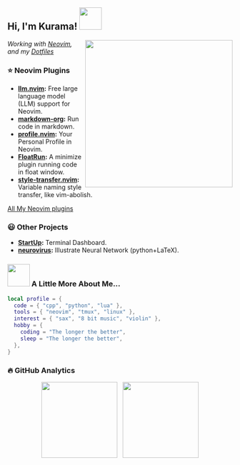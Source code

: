 <h2> Hi, I'm Kurama! <img src="https://media.giphy.com/media/mGcNjsfWAjY5AEZNw6/giphy.gif" width="50"> </h2>

<img align='right'  src="https://media0.giphy.com/media/v1.Y2lkPTc5MGI3NjExcm5mNmx6eTJwMXdmMnJmZGtxdHNnODV1OGdrZDdqMWc3NnZ2dG1mbSZlcD12MV9pbnRlcm5hbF9naWZfYnlfaWQmY3Q9cw/ZbNJojSbuJvIIVGl2t/giphy.webp" width="330" > 


<p><em>Working with <a href="https://github.com/Kurama622/.lazyvim">Neovim</a>, and my <a href="https://github.com/Kurama622/dotfiles">Dotfiles</a>
<!-- </br>Taking notes on <a href="https://kurama622.gitee.io/">blog</a> -->
<!-- </br>Recording thoughts on <a href="https://kurama622.github.io/Draft">draft</a> -->
</em></p>

### ⭐️ Neovim Plugins

- **[llm.nvim](https://github.com/Kurama622/llm.nvim):** Free large language model (LLM) support for Neovim.
- **[markdown-org](https://github.com/Kurama622/markdown-org):** Run code in markdown.
- **[profile.nvim](https://github.com/Kurama622/profile.nvim):** Your Personal Profile in Neovim.
- **[FloatRun](https://github.com/Kurama622/FloatRun):** A minimize plugin running code in float window.
- **[style-transfer.nvim](https://github.com/Kurama622/style-transfer.nvim):** Variable naming style transfer, like vim-abolish.

[All My Neovim plugins](https://github.com/search?q=owner%3AKurama622+neovim-plugin&type=repositories)

### 😃 Other Projects
- **[StartUp](https://github.com/Kurama622/StartUp):** Terminal Dashboard.
- **[neurovirus](https://github.com/Kurama622/neurovirus):** Illustrate Neural Network (python+LaTeX).

### <img src="https://media.giphy.com/media/VgCDAzcKvsR6OM0uWg/giphy.gif" width="50"> A Little More About Me...  

```lua
local profile = {
  code = { "cpp", "python", "lua" },
  tools = { "neovim", "tmux", "linux" },
  interest = { "sax", "8 bit music", "violin" },
  hobby = {
    coding = "The longer the better",
    sleep = "The longer the better",
  },
}
```

### 🔥 GitHub Analytics
<p align= "center">
  <img height= "170" src="https://github-readme-stats.vercel.app/api?username=kurama622&show_icons=true&include_all_commits=true&hide=issues&theme=dracula" />
   &nbsp;
  <img height= "170" src="https://github-readme-stats.vercel.app/api/top-langs/?username=Kurama622&layout=compact&langs_count=5&hide=html,Makefile&theme=dracula" />
</p>
